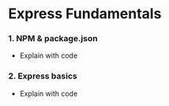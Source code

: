 # Express Fundamentals
### 1. NPM & package.json
- Explain with code
###  2. Express basics
- Explain with code
